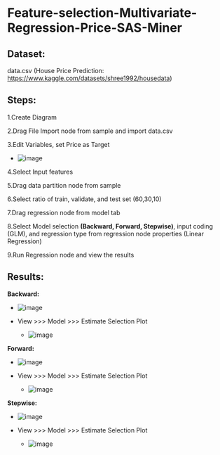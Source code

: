 # Feature-selection-Multivariate-Regression-Price-SAS-Miner


**Dataset:** 
-

data.csv (House Price Prediction: https://www.kaggle.com/datasets/shree1992/housedata)

**Steps:**
-
1.Create Diagram

2.Drag File Import node from sample and import data.csv

3.Edit Variables, set Price as Target
- ![image](https://user-images.githubusercontent.com/98597962/160190956-c0e2bd48-0345-4d7d-8598-67b06da35c52.png)

4.Select Input features

5.Drag data partition node from sample

6.Select ratio of train, validate, and test set (60,30,10)

7.Drag regression node from model tab

8.Select Model selection **(Backward, Forward, Stepwise)**, input coding (GLM), and regression type from regression node properties (Linear Regression)

9.Run Regression node and view the results


**Results:**
-

**Backward:**
- ![image](https://user-images.githubusercontent.com/98597962/160191094-d444c78f-b375-4fc4-be80-93669755ac3d.png)

- View >>> Model >>> Estimate Selection Plot
  - ![image](https://user-images.githubusercontent.com/98597962/160191516-fd170f89-ca42-4530-bd7e-e4563974edba.png)



**Forward:**
- ![image](https://user-images.githubusercontent.com/98597962/160192020-de21290e-05a8-4807-8123-8c5d776165f0.png)

- View >>> Model >>> Estimate Selection Plot
  - ![image](https://user-images.githubusercontent.com/98597962/160192081-0ecdb187-0923-4272-8c86-4cc49b7ed0e2.png)



**Stepwise:**
- ![image](https://user-images.githubusercontent.com/98597962/160192663-a387940d-ac40-4f68-925c-52b77d3332dc.png)

- View >>> Model >>> Estimate Selection Plot
  - ![image](https://user-images.githubusercontent.com/98597962/160192693-bb34d506-7976-40df-b8ef-2d8ae10e19df.png)


